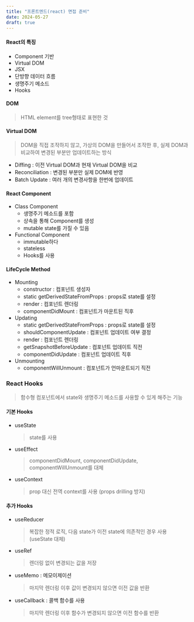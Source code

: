 ```yaml
---
title: "프론트엔드(react) 면접 준비"
date: 2024-05-27
draft: true
---
```


#### React의 특징
- Component 기반
- Virtual DOM
- JSX
- 단방향 데이터 흐름
- 생명주기 메소드
- Hooks

#### DOM
> HTML element를 tree형태로 표현한 것

#### Virtual DOM
> DOM을 직접 조작하지 않고, 가상의 DOM을 만들어서 조작한 후, 실제 DOM과 비교하여 변경된 부분만 업데이트하는 방식
- Diffing : 이전 Virtual DOM과 현재 Virtual DOM을 비교
- Reconciliation : 변경된 부분만 실제 DOM에 반영
- Batch Update : 여러 개의 변경사항을 한번에 업데이트

#### React Component
- Class Component
    - 생명주기 메소드를 포함
    - 상속을 통해 Component를 생성
    - mutable state를 가질 수 있음
- Functional Component
    - immutable하다
    - stateless
    - Hooks를 사용

#### LifeCycle Method
- Mounting
    - constructor : 컴포넌트 생성자
    - static getDerivedStateFromProps : props로 state를 설정
    - render : 컴포넌트 렌더링
    - componentDidMount : 컴포넌트가 마운트된 직후
- Updating
    - static getDerivedStateFromProps : props로 state를 설정
    - shouldComponentUpdate : 컴포넌트 업데이트 여부 결정
    - render : 컴포넌트 렌더링
    - getSnapshotBeforeUpdate : 컴포넌트 업데이트 직전
    - componentDidUpdate : 컴포넌트 업데이트 직후
- Unmounting
    - componentWillUnmount : 컴포넌트가 언마운트되기 직전

### React Hooks
> 함수형 컴포넌트에서 state와 생명주기 메소드를 사용할 수 있게 해주는 기능

#### 기본 Hooks
- useState
    > state를 사용
- useEffect
    > componentDidMount, componentDidUpdate, componentWillUnmount를 대체
- useContext
    > prop 대신 전역 context를 사용 (props drilling 방지)

#### 추가 Hooks
- useReducer
    > 복잡한 정적 로직, 다음 state가 이전 state에 의존적인 경우 사용 (useState 대체)
- useRef
    > 렌더링 없이 변경되는 값을 저장
- useMemo : 메모이제이션
    > 마지막 렌더링 이후 값이 변경되지 않으면 이전 값을 반환
- useCallback : 콜백 함수를 사용
    > 마지막 렌더링 이후 함수가 변경되지 않으면 이전 함수를 반환



